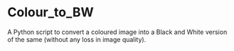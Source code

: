 # Colour_to_BW
A Python script to convert a coloured image into a Black and White version of the same (without any loss in image quality).
